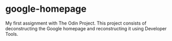 # google-homepage

My first assignment with The Odin Project. This project consists of deconstructing the Google homepage and reconstructing it using Developer Tools.
